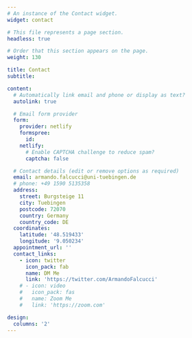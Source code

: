 ```yaml
---
# An instance of the Contact widget.
widget: contact

# This file represents a page section.
headless: true

# Order that this section appears on the page.
weight: 130

title: Contact
subtitle:

content:
  # Automatically link email and phone or display as text?
  autolink: true

  # Email form provider
  form:
    provider: netlify
    formspree:
      id:
    netlify:
      # Enable CAPTCHA challenge to reduce spam?
      captcha: false

  # Contact details (edit or remove options as required)
  email: armando.falcucci@uni-tuebingen.de
  # phone: +49 1590 5135358
  address:
    street: Burgsteige 11
    city: Tuebingen
    postcode: 72070
    country: Germany
    country_code: DE
  coordinates:
    latitude: '48.519433'
    longitude: '9.050234'
  appointment_url: ''
  contact_links:
    - icon: twitter
      icon_pack: fab
      name: DM Me
      link: 'https://twitter.com/ArmandoFalcucci'
    # - icon: video
    #   icon_pack: fas
    #   name: Zoom Me
    #   link: 'https://zoom.com'

design:
  columns: '2'
---
```


